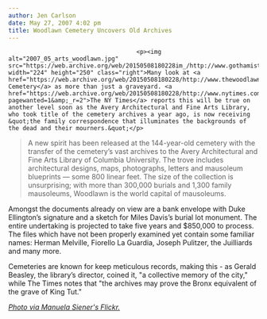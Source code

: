 ```yaml
---
author: Jen Carlson
date: May 27, 2007 4:02 pm
title: Woodlawn Cemetery Uncovers Old Archives
---
```


	
										<p><img alt="2007_05_arts_woodlawn.jpg" src="https://web.archive.org/web/20150508180228im_/http://www.gothamist.com/attachments/arts_jen/2007_05_arts_woodlawn.jpg" width="224" height="250" class="right">Many look at <a href="https://web.archive.org/web/20150508180228/http://www.thewoodlawncemetery.org/">Woodlawn Cemetery</a> as more than just a graveyard. <a href="https://web.archive.org/web/20150508180228/http://www.nytimes.com/2007/05/27/nyregion/thecity/27wood.html?pagewanted=1&amp;_r=2">The NY Times</a> reports this will be true on another level soon as the Avery Architectural and Fine Arts Library, who took title of the cemetery archives a year ago, is now receiving &quot;the family correspondence that illuminates the backgrounds of the dead and their mourners.&quot;</p>

<blockquote>A new spirit has been released at the 144-year-old cemetery with the transfer of the cemetery&#x2019;s vast archives to the Avery Architectural and Fine Arts Library of Columbia University. The trove includes architectural designs, maps, photographs, letters and mausoleum blueprints &#x2014; some 800 linear feet. The size of the collection is unsurprising; with more than 300,000 burials and 1,300 family mausoleums, Woodlawn is the world capital of mausoleums.</blockquote>

<p>Amongst the documents already on view are a bank envelope with Duke Ellington&#x2019;s signature and a sketch for Miles Davis&#x2019;s burial lot monument. The entire undertaking is projected to take five years and $850,000 to process. The files which have not been properly examined yet contain some familiar names: Herman Melville, Fiorello La Guardia, Joseph Pulitzer, the Juilliards and many more.</p>

<p>Cemeteries are known for keep meticulous records, making this - as Gerald Beasley, the library&#x2019;s director, coined it, &quot;a collective memory of the city,&quot; while The Times notes that &quot;the archives may prove the Bronx equivalent of the grave of King Tut.&quot;</p>

<p><a href="https://web.archive.org/web/20150508180228/http://www.flickr.com/photos/manuelasiener/472741237/"><em>Photo via Manuela Siener&apos;s Flickr.</em></a></p>					
										
									
				